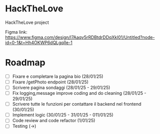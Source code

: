 # HackTheLove
HackTheLove project

Figma link: https://www.figma.com/design/I7Aaqv5rRDBtdrDDqXkl01/Untitled?node-id=0-1&t=Hh4OKWP6dQLgqlIe-1


# Roadmap

- [ ] Fixare e completare la pagina bio (28/01/25)
- [ ] Fixare /getPhoto endpoint (28/01/25)
- [ ] Scrivere pagina sondaggi (28/01/25 - 29/01/25)
- [ ] Fix logging,message improve coding and do cleaning (28/01/25 - 29/01/25)
- [ ] Scrivere tutte le funzioni per contattare il backend nel frontend (30/01/25)
- [ ] Implement logic (30/01/25 - 31/01/25 - 011/01/25)
- [ ] Code review and code refactor (1/01/25)
- [ ] Testing (->)
